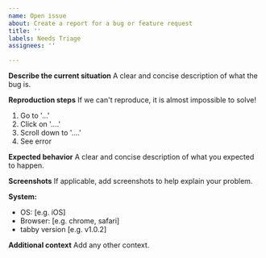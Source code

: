 ```yaml
---
name: Open issue
about: Create a report for a bug or feature request
title: ''
labels: Needs Triage
assignees: ''

---
```


**Describe the current situation**
A clear and concise description of what the bug is.

**Reproduction steps**
If we can't reproduce, it is almost impossible to solve!
1. Go to '...'
2. Click on '....'
3. Scroll down to '....'
4. See error

**Expected behavior**
A clear and concise description of what you expected to happen.

**Screenshots**
If applicable, add screenshots to help explain your problem.

**System:**
 - OS: [e.g. iOS]
 - Browser: [e.g. chrome, safari]
 - tabby version [e.g. v1.0.2]

**Additional context**
Add any other context.
